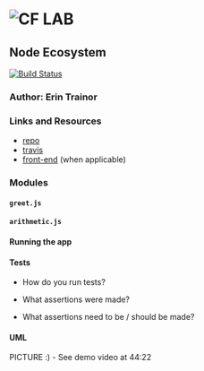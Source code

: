 ![CF](http://i.imgur.com/7v5ASc8.png) LAB
=================================================

## Node Ecosystem
[![Build Status](https://www.travis-ci.com/etrainor/401-javascript-lab01.svg?branch=master)](https://www.travis-ci.com/etrainor/401-javascript-lab01)

### Author: Erin Trainor

### Links and Resources
* [repo](https://github.com/401-advanced-javascript-401d29/lab-01)
* [travis](https://www.travis-ci.com/etrainor/401-javascript-lab01)
* [front-end](https://lab01-javascript-401.herokuapp.com/) (when applicable)


### Modules
#### `greet.js`
#### `arithmetic.js`

#### Running the app

  
#### Tests
* How do you run tests?

* What assertions were made?

* What assertions need to be / should be made?


#### UML
PICTURE :) - See demo video at 44:22
